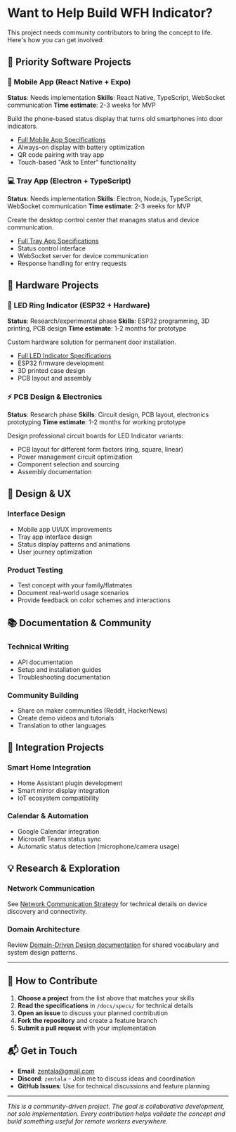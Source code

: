 # Want to Help Build WFH Indicator?

This project needs community contributors to bring the concept to life. Here's how you can get involved:

## 🚀 Priority Software Projects

### 📱 Mobile App (React Native + Expo)

**Status**: Needs implementation
**Skills**: React Native, TypeScript, WebSocket communication
**Time estimate**: 2-3 weeks for MVP

Build the phone-based status display that turns old smartphones into door indicators.

- [Full Mobile App Specifications](./docs/specs/mobile-app.md)
- Always-on display with battery optimization
- QR code pairing with tray app
- Touch-based "Ask to Enter" functionality

### 💻 Tray App (Electron + TypeScript)

**Status**: Needs implementation
**Skills**: Electron, Node.js, TypeScript, WebSocket communication
**Time estimate**: 2-3 weeks for MVP

Create the desktop control center that manages status and device communication.

- [Full Tray App Specifications](./docs/specs/tray-app.md)
- Status control interface
- WebSocket server for device communication
- Response handling for entry requests

## 🔧 Hardware Projects

### 🔴 LED Ring Indicator (ESP32 + Hardware)

**Status**: Research/experimental phase
**Skills**: ESP32 programming, 3D printing, PCB design
**Time estimate**: 1-2 months for prototype

Custom hardware solution for permanent door installation.

- [Full LED Indicator Specifications](./docs/specs/led-indicator.md)
- ESP32 firmware development
- 3D printed case design
- PCB layout and assembly

### ⚡ PCB Design & Electronics

**Status**: Research phase
**Skills**: Circuit design, PCB layout, electronics prototyping
**Time estimate**: 1-2 months for working prototype

Design professional circuit boards for LED Indicator variants:

- PCB layout for different form factors (ring, square, linear)
- Power management circuit optimization
- Component selection and sourcing
- Assembly documentation

## 🎨 Design & UX

### Interface Design

- Mobile app UI/UX improvements
- Tray app interface design
- Status display patterns and animations
- User journey optimization

### Product Testing

- Test concept with your family/flatmates
- Document real-world usage scenarios
- Provide feedback on color schemes and interactions

## 📚 Documentation & Community

### Technical Writing

- API documentation
- Setup and installation guides
- Troubleshooting documentation

### Community Building

- Share on maker communities (Reddit, HackerNews)
- Create demo videos and tutorials
- Translation to other languages

## 🔗 Integration Projects

### Smart Home Integration

- Home Assistant plugin development
- Smart mirror display integration
- IoT ecosystem compatibility

### Calendar & Automation

- Google Calendar integration
- Microsoft Teams status sync
- Automatic status detection (microphone/camera usage)

## 💡 Research & Exploration

### Network Communication

See [Network Communication Strategy](./docs/specs/network-communication.md) for technical details on device discovery and connectivity.

### Domain Architecture

Review [Domain-Driven Design documentation](./.cursor/rules/ddd.mdc) for shared vocabulary and system design patterns.

---

## 🤝 How to Contribute

1. **Choose a project** from the list above that matches your skills
2. **Read the specifications** in `/docs/specs/` for technical details
3. **Open an issue** to discuss your planned contribution
4. **Fork the repository** and create a feature branch
5. **Submit a pull request** with your implementation

## 📬 Get in Touch

- **Email**: [zentala@gmail.com](mailto:zentala@gmail.com)
- **Discord**: `zentala` - Join me to discuss ideas and coordination
- **GitHub Issues**: Use for technical discussions and feature planning

---

*This is a community-driven project. The goal is collaborative development, not solo implementation. Every contribution helps validate the concept and build something useful for remote workers everywhere.*
